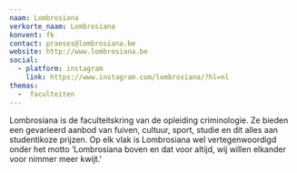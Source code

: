 ```yaml
---
naam: Lombrosiana
verkorte_naam: Lombrosiana
konvent: fk
contact: praeses@lombrosiana.be
website: http://www.lombrosiana.be
social:
  - platform: instagram
    link: https://www.instagram.com/lombrosiana/?hl=nl
themas:
  -  faculteiten
---
```


Lombrosiana is de faculteitskring van de opleiding criminologie. Ze bieden een gevarieerd aanbod van fuiven, cultuur, sport, studie en dit alles aan studentikoze prijzen. Op elk vlak is Lombrosiana wel vertegenwoordigd onder het motto ‘Lombrosiana boven en dat voor altijd, wij willen elkander voor nimmer meer kwijt.'
